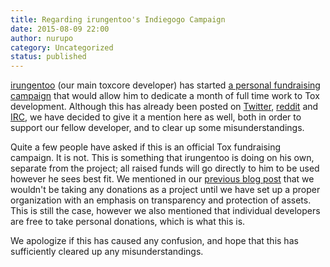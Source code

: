 ```yaml
---
title: Regarding irungentoo's Indiegogo Campaign
date: 2015-08-09 22:00
author: nurupo
category: Uncategorized
status: published
---
```


[irungentoo](https://github.com/irungentoo) (our main toxcore developer)
has started [a personal fundraising
campaign](https://www.indiegogo.com/projects/toxcore-development) that
would allow him to dedicate a month of full time work to Tox
development. Although this has already been posted
on [Twitter](https://twitter.com/projecttox),
[reddit](https://reddit.com/r/projecttox) and
[IRC](https://wiki.tox.chat/users/community#irc), we have decided to
give it a mention here as well, both in order to support our fellow
developer, and to clear up some misunderstandings.

Quite a few people have asked if this is an official Tox fundraising
campaign. It is not. This is something that irungentoo is doing on his
own, separate from the project; all raised funds will go directly to him
to be used however he sees best fit. We mentioned in our [previous blog
post](/2015-07-11_current-situation-3/) that we
wouldn't be taking any donations as a project until we have set up a
proper organization with an emphasis on transparency and protection of
assets. This is still the case, however we also mentioned that
individual developers are free to take personal donations, which is what
this is.

We apologize if this has caused any confusion, and hope that this has
sufficiently cleared up any misunderstandings.
